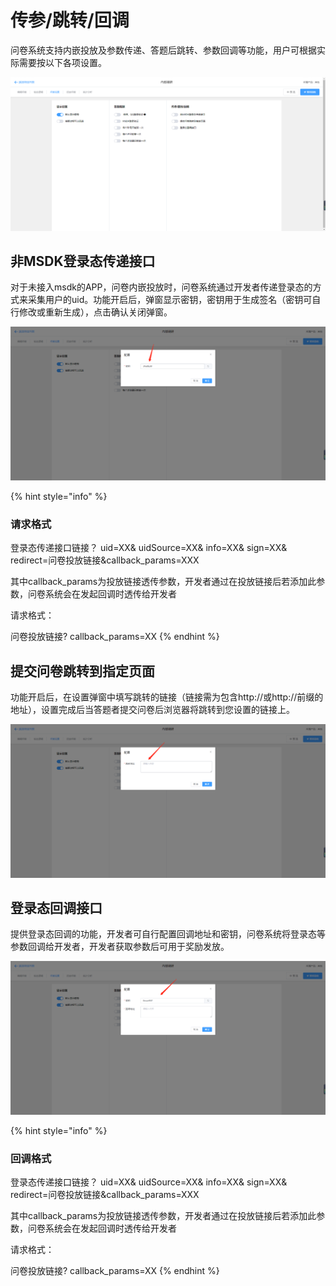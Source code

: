 # 传参/跳转/回调

问卷系统支持内嵌投放及参数传递、答题后跳转、参数回调等功能，用户可根据实际需要按以下各项设置。

![&#x4F20;&#x53C2;/&#x8DF3;&#x8F6C;/&#x56DE;&#x8C03;](../../.gitbook/assets/image%20%28192%29.png)

## 非MSDK登录态传递接口

对于未接入msdk的APP，问卷内嵌投放时，问卷系统通过开发者传递登录态的方式来采集用户的uid。功能开启后，弹窗显示密钥，密钥用于生成签名（密钥可自行修改或重新生成），点击确认关闭弹窗。

![&#x914D;&#x7F6E;&#x5BC6;&#x94A5;](../../.gitbook/assets/image%20%289%29.png)

{% hint style="info" %}
### 请求格式

登录态传递接口链接？ uid=XX& uidSource=XX& info=XX& sign=XX& redirect=问卷投放链接&callback\_params=XXX

其中callback\_params为投放链接透传参数，开发者通过在投放链接后若添加此参数，问卷系统会在发起回调时透传给开发者 

请求格式： 

问卷投放链接? callback\_params=XX
{% endhint %}

## 提交问卷跳转到指定页面

功能开启后，在设置弹窗中填写跳转的链接（链接需为包含http://或http://前缀的地址），设置完成后当答题者提交问卷后浏览器将跳转到您设置的链接上。

![&#x8BBE;&#x7F6E;&#x8DF3;&#x8F6C;&#x5730;&#x5740;](../../.gitbook/assets/image%20%28208%29.png)

## 登录态回调接口

提供登录态回调的功能，开发者可自行配置回调地址和密钥，问卷系统将登录态等参数回调给开发者，开发者获取参数后可用于奖励发放。

![&#x914D;&#x7F6E;&#x767B;&#x5F55;&#x6001;&#x56DE;&#x8C03;](../../.gitbook/assets/image%20%28180%29.png)



{% hint style="info" %}
### 回调格式

登录态传递接口链接？ uid=XX& uidSource=XX& info=XX& sign=XX& redirect=问卷投放链接&callback\_params=XXX

其中callback\_params为投放链接透传参数，开发者通过在投放链接后若添加此参数，问卷系统会在发起回调时透传给开发者 

请求格式：

问卷投放链接? callback\_params=XX
{% endhint %}

